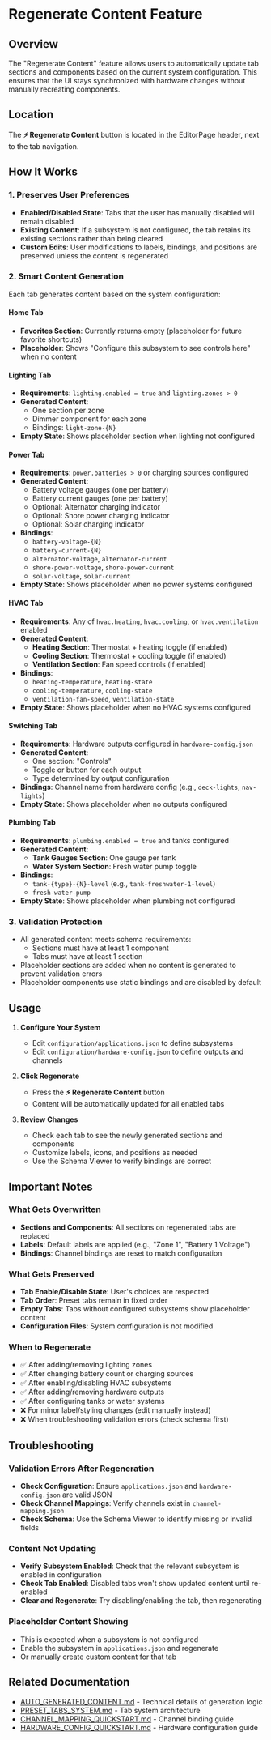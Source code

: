 # Regenerate Content Feature

## Overview

The "Regenerate Content" feature allows users to automatically update tab sections and components based on the current system configuration. This ensures that the UI stays synchronized with hardware changes without manually recreating components.

## Location

The **⚡ Regenerate Content** button is located in the EditorPage header, next to the tab navigation.

## How It Works

### 1. **Preserves User Preferences**

- **Enabled/Disabled State**: Tabs that the user has manually disabled will remain disabled
- **Existing Content**: If a subsystem is not configured, the tab retains its existing sections rather than being cleared
- **Custom Edits**: User modifications to labels, bindings, and positions are preserved unless the content is regenerated

### 2. **Smart Content Generation**

Each tab generates content based on the system configuration:

#### Home Tab

- **Favorites Section**: Currently returns empty (placeholder for future favorite shortcuts)
- **Placeholder**: Shows "Configure this subsystem to see controls here" when no content

#### Lighting Tab

- **Requirements**: `lighting.enabled = true` and `lighting.zones > 0`
- **Generated Content**:
  - One section per zone
  - Dimmer component for each zone
  - Bindings: `light-zone-{N}`
- **Empty State**: Shows placeholder section when lighting not configured

#### Power Tab

- **Requirements**: `power.batteries > 0` or charging sources configured
- **Generated Content**:
  - Battery voltage gauges (one per battery)
  - Battery current gauges (one per battery)
  - Optional: Alternator charging indicator
  - Optional: Shore power charging indicator
  - Optional: Solar charging indicator
- **Bindings**:
  - `battery-voltage-{N}`
  - `battery-current-{N}`
  - `alternator-voltage`, `alternator-current`
  - `shore-power-voltage`, `shore-power-current`
  - `solar-voltage`, `solar-current`
- **Empty State**: Shows placeholder when no power systems configured

#### HVAC Tab

- **Requirements**: Any of `hvac.heating`, `hvac.cooling`, or `hvac.ventilation` enabled
- **Generated Content**:
  - **Heating Section**: Thermostat + heating toggle (if enabled)
  - **Cooling Section**: Thermostat + cooling toggle (if enabled)
  - **Ventilation Section**: Fan speed controls (if enabled)
- **Bindings**:
  - `heating-temperature`, `heating-state`
  - `cooling-temperature`, `cooling-state`
  - `ventilation-fan-speed`, `ventilation-state`
- **Empty State**: Shows placeholder when no HVAC systems configured

#### Switching Tab

- **Requirements**: Hardware outputs configured in `hardware-config.json`
- **Generated Content**:
  - One section: "Controls"
  - Toggle or button for each output
  - Type determined by output configuration
- **Bindings**: Channel name from hardware config (e.g., `deck-lights`, `nav-lights`)
- **Empty State**: Shows placeholder when no outputs configured

#### Plumbing Tab

- **Requirements**: `plumbing.enabled = true` and tanks configured
- **Generated Content**:
  - **Tank Gauges Section**: One gauge per tank
  - **Water System Section**: Fresh water pump toggle
- **Bindings**:
  - `tank-{type}-{N}-level` (e.g., `tank-freshwater-1-level`)
  - `fresh-water-pump`
- **Empty State**: Shows placeholder when plumbing not configured

### 3. **Validation Protection**

- All generated content meets schema requirements:
  - Sections must have at least 1 component
  - Tabs must have at least 1 section
- Placeholder sections are added when no content is generated to prevent validation errors
- Placeholder components use static bindings and are disabled by default

## Usage

1. **Configure Your System**
   - Edit `configuration/applications.json` to define subsystems
   - Edit `configuration/hardware-config.json` to define outputs and channels

2. **Click Regenerate**
   - Press the **⚡ Regenerate Content** button
   - Content will be automatically updated for all enabled tabs

3. **Review Changes**
   - Check each tab to see the newly generated sections and components
   - Customize labels, icons, and positions as needed
   - Use the Schema Viewer to verify bindings are correct

## Important Notes

### What Gets Overwritten

- **Sections and Components**: All sections on regenerated tabs are replaced
- **Labels**: Default labels are applied (e.g., "Zone 1", "Battery 1 Voltage")
- **Bindings**: Channel bindings are reset to match configuration

### What Gets Preserved

- **Tab Enable/Disable State**: User's choices are respected
- **Tab Order**: Preset tabs remain in fixed order
- **Empty Tabs**: Tabs without configured subsystems show placeholder content
- **Configuration Files**: System configuration is not modified

### When to Regenerate

- ✅ After adding/removing lighting zones
- ✅ After changing battery count or charging sources
- ✅ After enabling/disabling HVAC subsystems
- ✅ After adding/removing hardware outputs
- ✅ After configuring tanks or water systems
- ❌ For minor label/styling changes (edit manually instead)
- ❌ When troubleshooting validation errors (check schema first)

## Troubleshooting

### Validation Errors After Regeneration

- **Check Configuration**: Ensure `applications.json` and `hardware-config.json` are valid JSON
- **Check Channel Mappings**: Verify channels exist in `channel-mapping.json`
- **Check Schema**: Use the Schema Viewer to identify missing or invalid fields

### Content Not Updating

- **Verify Subsystem Enabled**: Check that the relevant subsystem is enabled in configuration
- **Check Tab Enabled**: Disabled tabs won't show updated content until re-enabled
- **Clear and Regenerate**: Try disabling/enabling the tab, then regenerating

### Placeholder Content Showing

- This is expected when a subsystem is not configured
- Enable the subsystem in `applications.json` and regenerate
- Or manually create custom content for that tab

## Related Documentation

- [AUTO_GENERATED_CONTENT.md](./AUTO_GENERATED_CONTENT.md) - Technical details of generation logic
- [PRESET_TABS_SYSTEM.md](./PRESET_TABS_SYSTEM.md) - Tab system architecture
- [CHANNEL_MAPPING_QUICKSTART.md](./CHANNEL_MAPPING_QUICKSTART.md) - Channel binding guide
- [HARDWARE_CONFIG_QUICKSTART.md](./HARDWARE_CONFIG_QUICKSTART.md) - Hardware configuration guide
